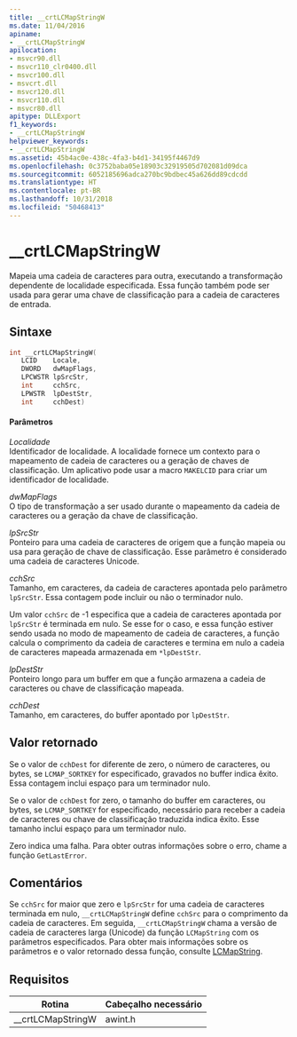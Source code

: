 ```yaml
---
title: __crtLCMapStringW
ms.date: 11/04/2016
apiname:
- __crtLCMapStringW
apilocation:
- msvcr90.dll
- msvcr110_clr0400.dll
- msvcr100.dll
- msvcrt.dll
- msvcr120.dll
- msvcr110.dll
- msvcr80.dll
apitype: DLLExport
f1_keywords:
- __crtLCMapStringW
helpviewer_keywords:
- __crtLCMapStringW
ms.assetid: 45b4ac0e-438c-4fa3-b4d1-34195f4467d9
ms.openlocfilehash: 0c3752baba05e18903c32919505d702081d09dca
ms.sourcegitcommit: 6052185696adca270bc9bdbec45a626dd89cdcdd
ms.translationtype: HT
ms.contentlocale: pt-BR
ms.lasthandoff: 10/31/2018
ms.locfileid: "50468413"
---
```

# <a name="crtlcmapstringw"></a>__crtLCMapStringW

Mapeia uma cadeia de caracteres para outra, executando a transformação dependente de localidade especificada. Essa função também pode ser usada para gerar uma chave de classificação para a cadeia de caracteres de entrada.

## <a name="syntax"></a>Sintaxe

```cpp
int __crtLCMapStringW(
   LCID    Locale,
   DWORD   dwMapFlags,
   LPCWSTR lpSrcStr,
   int     cchSrc,
   LPWSTR  lpDestStr,
   int     cchDest)
```

#### <a name="parameters"></a>Parâmetros

*Localidade*<br/>
Identificador de localidade. A localidade fornece um contexto para o mapeamento de cadeia de caracteres ou a geração de chaves de classificação. Um aplicativo pode usar a macro `MAKELCID` para criar um identificador de localidade.

*dwMapFlags*<br/>
O tipo de transformação a ser usado durante o mapeamento da cadeia de caracteres ou a geração da chave de classificação.

*lpSrcStr*<br/>
Ponteiro para uma cadeia de caracteres de origem que a função mapeia ou usa para geração de chave de classificação. Esse parâmetro é considerado uma cadeia de caracteres Unicode.

*cchSrc*<br/>
Tamanho, em caracteres, da cadeia de caracteres apontada pelo parâmetro `lpSrcStr`. Essa contagem pode incluir ou não o terminador nulo.

Um valor `cchSrc` de -1 especifica que a cadeia de caracteres apontada por `lpSrcStr` é terminada em nulo. Se esse for o caso, e essa função estiver sendo usada no modo de mapeamento de cadeia de caracteres, a função calcula o comprimento da cadeia de caracteres e termina em nulo a cadeia de caracteres mapeada armazenada em `*lpDestStr`.

*lpDestStr*<br/>
Ponteiro longo para um buffer em que a função armazena a cadeia de caracteres ou chave de classificação mapeada.

*cchDest*<br/>
Tamanho, em caracteres, do buffer apontado por `lpDestStr`.

## <a name="return-value"></a>Valor retornado

Se o valor de `cchDest` for diferente de zero, o número de caracteres, ou bytes, se `LCMAP_SORTKEY` for especificado, gravados no buffer indica êxito. Essa contagem inclui espaço para um terminador nulo.

Se o valor de `cchDest` for zero, o tamanho do buffer em caracteres, ou bytes, se `LCMAP_SORTKEY` for especificado, necessário para receber a cadeia de caracteres ou chave de classificação traduzida indica êxito. Esse tamanho inclui espaço para um terminador nulo.

Zero indica uma falha. Para obter outras informações sobre o erro, chame a função `GetLastError`.

## <a name="remarks"></a>Comentários

Se `cchSrc` for maior que zero e `lpSrcStr` for uma cadeia de caracteres terminada em nulo, `__crtLCMapStringW` define `cchSrc` para o comprimento da cadeia de caracteres. Em seguida, `__crtLCMapStringW` chama a versão de cadeia de caracteres larga (Unicode) da função `LCMapString` com os parâmetros especificados. Para obter mais informações sobre os parâmetros e o valor retornado dessa função, consulte [LCMapString](/windows/desktop/api/winnls/nf-winnls-lcmapstringa).

## <a name="requirements"></a>Requisitos

|Rotina|Cabeçalho necessário|
|-------------|---------------------|
|__crtLCMapStringW|awint.h|